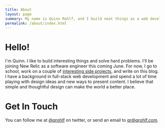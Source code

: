 ```yaml
---
title: About
layout: page
summary: My name is Quinn Rohlf, and I build neat things as a web developer and student in Portland, Oregon.
permalink: /about/index.html
---
```

# Hello!
I'm Quinn. I like to build interesting things and solve hard problems. I'll be joining New Relic as a software engineer this coming June. For now, I go to school, work on a couple of  [interesting side projects](/projects), and write on this blog. I have a background in full-stack web development and spend a lot of time playing with design ideas and new ways to present content. I believe that simple and thoughtful design can make the world a better place.

# Get In Touch
You can follow me at [@qrohlf](https://twitter.com/qrohlf) on twitter, or send an email to [qr@qrohlf.com](mailto:qr@qrohlf.com).
